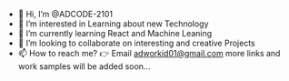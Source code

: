 - 👋 Hi, I’m @ADCODE-2101
- 👀 I’m interested in Learning about new Technology
- 🌱 I’m currently learning React and Machine Leaning
- 💞️ I’m looking to collaborate on interesting and creative Projects
- 📫 How to reach me? 👉
Email adworkid01@gmail.com 
more links and work samples will be added soon...

<!---
ADCODE-2101/ADCODE-2101 is a ✨ special ✨ repository because its `README.md` (this file) appears on your GitHub profile.
You can click the Preview link to take a look at your changes.
--->
